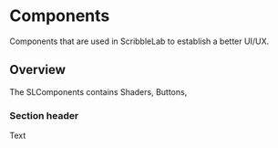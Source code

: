 # Components

Components that are used in ScribbleLab to establish a better UI/UX.

## Overview

The SLComponents contains Shaders, Buttons,

### Section header

<!--@START_MENU_TOKEN@-->Text<!--@END_MENU_TOKEN@-->
